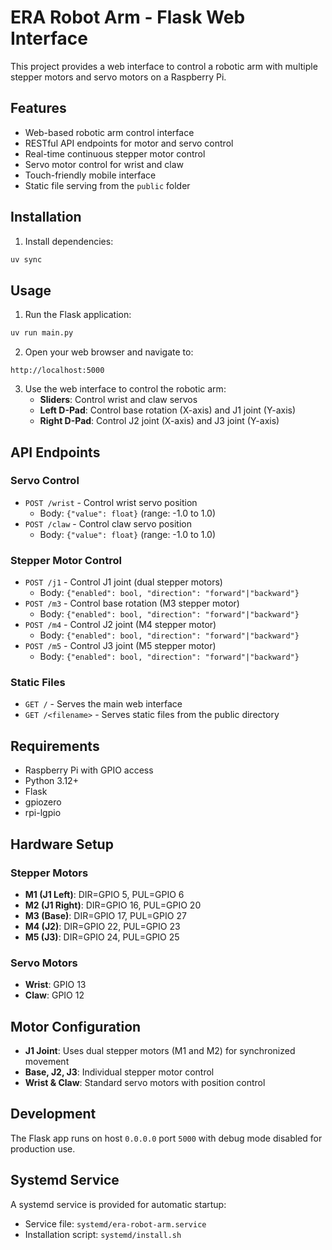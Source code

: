 # ERA Robot Arm - Flask Web Interface

This project provides a web interface to control a robotic arm with multiple stepper motors and servo motors on a Raspberry Pi.

## Features

- Web-based robotic arm control interface
- RESTful API endpoints for motor and servo control
- Real-time continuous stepper motor control
- Servo motor control for wrist and claw
- Touch-friendly mobile interface
- Static file serving from the `public` folder

## Installation

1. Install dependencies:
```bash
uv sync
```

## Usage

1. Run the Flask application:
```bash
uv run main.py
```

2. Open your web browser and navigate to:
```
http://localhost:5000
```

3. Use the web interface to control the robotic arm:
   - **Sliders**: Control wrist and claw servos
   - **Left D-Pad**: Control base rotation (X-axis) and J1 joint (Y-axis)
   - **Right D-Pad**: Control J2 joint (X-axis) and J3 joint (Y-axis)

## API Endpoints

### Servo Control
- `POST /wrist` - Control wrist servo position
  - Body: `{"value": float}` (range: -1.0 to 1.0)
- `POST /claw` - Control claw servo position
  - Body: `{"value": float}` (range: -1.0 to 1.0)

### Stepper Motor Control
- `POST /j1` - Control J1 joint (dual stepper motors)
  - Body: `{"enabled": bool, "direction": "forward"|"backward"}`
- `POST /m3` - Control base rotation (M3 stepper motor)
  - Body: `{"enabled": bool, "direction": "forward"|"backward"}`
- `POST /m4` - Control J2 joint (M4 stepper motor)
  - Body: `{"enabled": bool, "direction": "forward"|"backward"}`
- `POST /m5` - Control J3 joint (M5 stepper motor)
  - Body: `{"enabled": bool, "direction": "forward"|"backward"}`

### Static Files
- `GET /` - Serves the main web interface
- `GET /<filename>` - Serves static files from the public directory

## Requirements

- Raspberry Pi with GPIO access
- Python 3.12+
- Flask
- gpiozero
- rpi-lgpio

## Hardware Setup

### Stepper Motors
- **M1 (J1 Left)**: DIR=GPIO 5, PUL=GPIO 6
- **M2 (J1 Right)**: DIR=GPIO 16, PUL=GPIO 20
- **M3 (Base)**: DIR=GPIO 17, PUL=GPIO 27
- **M4 (J2)**: DIR=GPIO 22, PUL=GPIO 23
- **M5 (J3)**: DIR=GPIO 24, PUL=GPIO 25

### Servo Motors
- **Wrist**: GPIO 13
- **Claw**: GPIO 12

## Motor Configuration

- **J1 Joint**: Uses dual stepper motors (M1 and M2) for synchronized movement
- **Base, J2, J3**: Individual stepper motor control
- **Wrist & Claw**: Standard servo motors with position control

## Development

The Flask app runs on host `0.0.0.0` port `5000` with debug mode disabled for production use.

## Systemd Service

A systemd service is provided for automatic startup:
- Service file: `systemd/era-robot-arm.service`
- Installation script: `systemd/install.sh`
